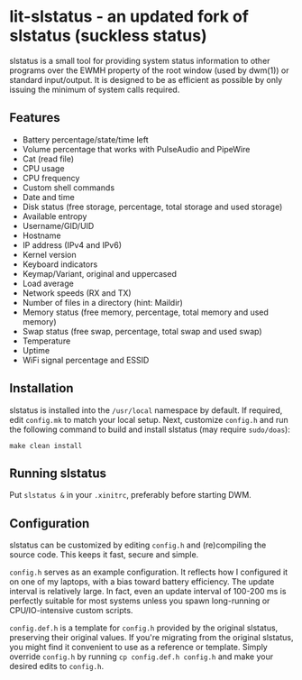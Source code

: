 # lit-slstatus - an updated fork of slstatus (suckless status)
slstatus is a small tool for providing system status information to other
programs over the EWMH property of the root window (used by dwm(1)) or
standard input/output. It is designed to be as efficient as possible by
only issuing the minimum of system calls required.


## Features
- Battery percentage/state/time left
- Volume percentage that works with PulseAudio and PipeWire
- Cat (read file)
- CPU usage
- CPU frequency
- Custom shell commands
- Date and time
- Disk status (free storage, percentage, total storage and used storage)
- Available entropy
- Username/GID/UID
- Hostname
- IP address (IPv4 and IPv6)
- Kernel version
- Keyboard indicators
- Keymap/Variant, original and uppercased
- Load average
- Network speeds (RX and TX)
- Number of files in a directory (hint: Maildir)
- Memory status (free memory, percentage, total memory and used memory)
- Swap status (free swap, percentage, total swap and used swap)
- Temperature
- Uptime
- WiFi signal percentage and ESSID


## Installation
slstatus is installed into the `/usr/local` namespace by default. If required, edit `config.mk` to match your local setup. 
Next, customize `config.h` and run the following command to build and install slstatus (may require `sudo/doas`):
```
make clean install
```

## Running slstatus
Put `slstatus &` in your `.xinitrc`, preferably before starting DWM.


## Configuration
slstatus can be customized by editing `config.h` and (re)compiling the source code. This keeps it fast, secure and simple. 

`config.h` serves as an example configuration. It reflects how I configured it on one of my laptops, with a bias toward battery efficiency. The update interval is relatively large. In fact, even an update interval of 100-200 ms is perfectly suitable for most systems unless you spawn long-running or CPU/IO-intensive custom scripts.

`config.def.h` is a template for `config.h` provided by the original slstatus, preserving their original values. If you're migrating from the original slstatus, you might find it convenient to use as a reference or template. Simply override `config.h` by running `cp config.def.h config.h` and make your desired edits to `config.h`.
